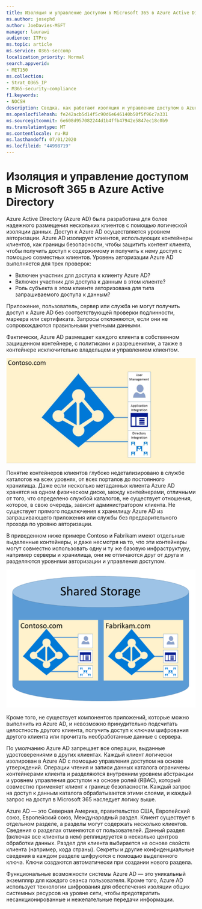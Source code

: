 ```yaml
---
title: Изоляция и управление доступом в Microsoft 365 в Azure Active Directory
ms.author: josephd
author: JoeDavies-MSFT
manager: laurawi
audience: ITPro
ms.topic: article
ms.service: O365-seccomp
localization_priority: Normal
search.appverid:
- MET150
ms.collection:
- Strat_O365_IP
- M365-security-compliance
f1.keywords:
- NOCSH
description: Сводка. как работают изоляция и управление доступом в Azure Active Directory.
ms.openlocfilehash: fe242acb5d14f5c90d6e646140b50f5f96c7a331
ms.sourcegitcommit: 6e608d957082244d1b4ffb47942e5847ec18c0b9
ms.translationtype: MT
ms.contentlocale: ru-RU
ms.lasthandoff: 07/01/2020
ms.locfileid: "44998719"
---
```

# <a name="microsoft-365-isolation-and-access-control-in-azure-active-directory"></a>Изоляция и управление доступом в Microsoft 365 в Azure Active Directory

Azure Active Directory (Azure AD) была разработана для более надежного размещения нескольких клиентов с помощью логической изоляции данных. Доступ к Azure AD осуществляется уровнем авторизации. Azure AD изолирует клиентов, использующих контейнеры клиентов, как границы безопасности, чтобы защитить контент клиента, чтобы получить доступ к содержимому и получить к нему доступ с помощью совместных клиентов. Уровень авторизации Azure AD выполняется для трех проверок:

- Включен участник для доступа к клиенту Azure AD?
- Включен участник для доступа к данным в этом клиенте?
- Роль субъекта в этом клиенте авторизована для типа запрашиваемого доступа к данным?

Приложение, пользователь, сервер или служба не могут получить доступ к Azure AD без соответствующей проверки подлинности, маркера или сертификата. Запросы отклоняются, если они не сопровождаются правильными учетными данными.

Фактически, Azure AD размещает каждого клиента в собственном защищенном контейнере, с политиками и разрешениями, а также в контейнере исключительно владельцем и управлением клиентом.
 
![Контейнер Azure](media/office-365-isolation-azure-container.png)

Понятие контейнеров клиентов глубоко недетализировано в службе каталогов на всех уровнях, от всех порталов до постоянного хранилища. Даже если несколько метаданных клиента Azure AD хранятся на одном физическом диске, между контейнерами, отличными от того, что определено службой каталогов, не существует отношения, которое, в свою очередь, зависит администратором клиента. Не существует прямого подключения к хранилищу Azure AD из запрашивающего приложения или службы без предварительного прохода по уровню авторизации.

В приведенном ниже примере Contoso и Fabrikam имеют отдельные выделенные контейнеры, и даже несмотря на то, что эти контейнеры могут совместно использовать одну и ту же базовую инфраструктуру, например серверы и хранилища, они не отличаются друг от друга и разделяются уровнями авторизации и управления доступом.
 
![Выделенные контейнеры Azure](media/office-365-isolation-azure-dedicated-containers.png)

Кроме того, не существует компонентов приложений, которые можно выполнить из Azure AD, и невозможно принудительно подсчитать целостность другого клиента, получить доступ к ключам шифрования другого клиента или прочитать необработанные данные с сервера.

По умолчанию Azure AD запрещает все операции, выданные удостоверениями в других клиентах. Каждый клиент логически изолирован в Azure AD с помощью управления доступом на основе утверждений. Операции чтения и записи данных каталога ограничены контейнерами клиента и разделяются внутренним уровнем абстракции и уровнем управления доступом на основе ролей (RBAC), который совместно применяет клиент к границе безопасности. Каждый запрос на доступ к данным каталога обрабатывается этими слоями, и каждый запрос на доступ в Microsoft 365 наследует логику выше.

Azure AD — это Северная Америка, правительство США, Европейский союз, Европейский союз, Международный раздел. Клиент существует в отдельном разделе, а разделы могут содержать несколько клиентов. Сведения о разделах отменяются от пользователей. Данный раздел (включая все клиенты в нем) реплицируется в несколько центров обработки данных. Раздел для клиента выбирается на основе свойств клиента (например, кода страны). Секреты и другие конфиденциальные сведения в каждом разделе шифруются с помощью выделенного ключа. Ключи создаются автоматически при создании нового раздела.

Функциональные возможности системы Azure AD — это уникальный экземпляр для каждого сеанса пользователя. Кроме того, Azure AD использует технологии шифрования для обеспечения изоляции общих системных ресурсов на уровне сети, чтобы предотвратить несанкционированные и нежелательные передачи информации.
